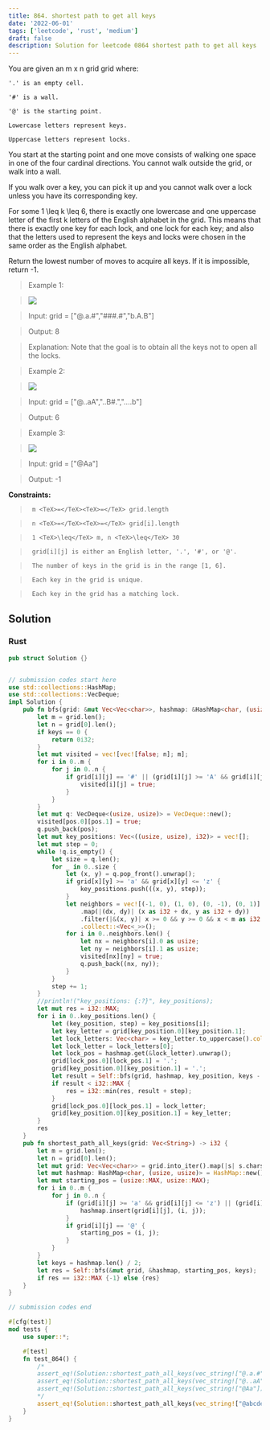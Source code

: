 ```yaml
---
title: 864. shortest path to get all keys
date: '2022-06-01'
tags: ['leetcode', 'rust', 'medium']
draft: false
description: Solution for leetcode 0864 shortest path to get all keys
---
```


 

  You are given an m x n grid grid where:

  

  	'.' is an empty cell.

  	'#' is a wall.

  	'@' is the starting point.

  	Lowercase letters represent keys.

  	Uppercase letters represent locks.

  

  You start at the starting point and one move consists of walking one space in one of the four cardinal directions. You cannot walk outside the grid, or walk into a wall.

  If you walk over a key, you can pick it up and you cannot walk over a lock unless you have its corresponding key.

  For some 1 <TeX>\leq</TeX> k <TeX>\leq</TeX> 6, there is exactly one lowercase and one uppercase letter of the first k letters of the English alphabet in the grid. This means that there is exactly one key for each lock, and one lock for each key; and also that the letters used to represent the keys and locks were chosen in the same order as the English alphabet.

  Return the lowest number of moves to acquire all keys. If it is impossible, return -1.

   

 >   Example 1:

 >   ![](https://assets.leetcode.com/uploads/2021/07/23/lc-keys2.jpg)

 >   Input: grid <TeX>=</TeX> ["@.a.#","###.#","b.A.B"]

 >   Output: 8

 >   Explanation: Note that the goal is to obtain all the keys not to open all the locks.

  

 >   Example 2:

 >   ![](https://assets.leetcode.com/uploads/2021/07/23/lc-key2.jpg)

 >   Input: grid <TeX>=</TeX> ["@..aA","..B#.","....b"]

 >   Output: 6

  

 >   Example 3:

 >   ![](https://assets.leetcode.com/uploads/2021/07/23/lc-keys3.jpg)

 >   Input: grid <TeX>=</TeX> ["@Aa"]

 >   Output: -1

  

   

  **Constraints:**

  

 >   	m <TeX>=</TeX><TeX>=</TeX> grid.length

 >   	n <TeX>=</TeX><TeX>=</TeX> grid[i].length

 >   	1 <TeX>\leq</TeX> m, n <TeX>\leq</TeX> 30

 >   	grid[i][j] is either an English letter, '.', '#', or '@'.

 >   	The number of keys in the grid is in the range [1, 6].

 >   	Each key in the grid is unique.

 >   	Each key in the grid has a matching lock.


## Solution
### Rust
```rust
pub struct Solution {}


// submission codes start here
use std::collections::HashMap;
use std::collections::VecDeque;
impl Solution {
    pub fn bfs(grid: &mut Vec<Vec<char>>, hashmap: &HashMap<char, (usize, usize)>, pos: (usize, usize), keys: usize) -> i32 {
        let m = grid.len();
        let n = grid[0].len();
        if keys == 0 {
            return 0i32;
        }
        let mut visited = vec![vec![false; n]; m];
        for i in 0..m {
            for j in 0..n {
                if grid[i][j] == '#' || (grid[i][j] >= 'A' && grid[i][j] <= 'Z') {
                    visited[i][j] = true;
                }
            }
        }
        let mut q: VecDeque<(usize, usize)> = VecDeque::new();
        visited[pos.0][pos.1] = true;
        q.push_back(pos);
        let mut key_positions: Vec<((usize, usize), i32)> = vec![];
        let mut step = 0;
        while !q.is_empty() {
            let size = q.len();
            for _ in 0..size {
                let (x, y) = q.pop_front().unwrap();
                if grid[x][y] >= 'a' && grid[x][y] <= 'z' {
                    key_positions.push(((x, y), step));
                }
                let neighbors = vec![(-1, 0), (1, 0), (0, -1), (0, 1)].into_iter()
                    .map(|(dx, dy)| (x as i32 + dx, y as i32 + dy))
                    .filter(|&(x, y)| x >= 0 && y >= 0 && x < m as i32 && y < n as i32 && !visited[x as usize][y as usize])
                    .collect::<Vec<_>>();
                for i in 0..neighbors.len() {
                    let nx = neighbors[i].0 as usize;
                    let ny = neighbors[i].1 as usize;
                    visited[nx][ny] = true;
                    q.push_back((nx, ny));
                }                
            }
            step += 1;
        }
        //println!("key_positions: {:?}", key_positions);
        let mut res = i32::MAX;
        for i in 0..key_positions.len() {
            let (key_position, step) = key_positions[i];
            let key_letter = grid[key_position.0][key_position.1];
            let lock_letters: Vec<char> = key_letter.to_uppercase().collect::<Vec<_>>();
            let lock_letter = lock_letters[0];
            let lock_pos = hashmap.get(&lock_letter).unwrap();
            grid[lock_pos.0][lock_pos.1] = '.';
            grid[key_position.0][key_position.1] = '.';
            let result = Self::bfs(grid, hashmap, key_position, keys - 1);
            if result < i32::MAX {
                res = i32::min(res, result + step);
            }
            grid[lock_pos.0][lock_pos.1] = lock_letter;
            grid[key_position.0][key_position.1] = key_letter;
        }
        res
    }
    pub fn shortest_path_all_keys(grid: Vec<String>) -> i32 {
        let m = grid.len();
        let n = grid[0].len();
        let mut grid: Vec<Vec<char>> = grid.into_iter().map(|s| s.chars().collect::<Vec<_>>()).collect();
        let mut hashmap: HashMap<char, (usize, usize)> = HashMap::new();
        let mut starting_pos = (usize::MAX, usize::MAX);
        for i in 0..m {
            for j in 0..n {
                if (grid[i][j] >= 'a' && grid[i][j] <= 'z') || (grid[i][j] >= 'A' && grid[i][j] <= 'Z') {
                    hashmap.insert(grid[i][j], (i, j));
                }
                if grid[i][j] == '@' {
                    starting_pos = (i, j);
                }
            }
        }
        let keys = hashmap.len() / 2;
        let res = Self::bfs(&mut grid, &hashmap, starting_pos, keys);
        if res == i32::MAX {-1} else {res}
    }
}

// submission codes end

#[cfg(test)]
mod tests {
    use super::*;

    #[test]
    fn test_864() {
        /*
        assert_eq!(Solution::shortest_path_all_keys(vec_string!["@.a.#","###.#","b.A.B"]), 8);
        assert_eq!(Solution::shortest_path_all_keys(vec_string!["@..aA","..B#.","....b"]), 6);
        assert_eq!(Solution::shortest_path_all_keys(vec_string!["@Aa"]), -1);
        */
        assert_eq!(Solution::shortest_path_all_keys(vec_string!["@abcdeABCDEFf"]), -1);
    }
}

```
